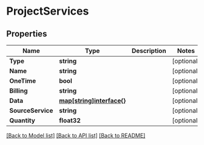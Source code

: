 # ProjectServices

## Properties
Name | Type | Description | Notes
------------ | ------------- | ------------- | -------------
**Type** | **string** |  | [optional] 
**Name** | **string** |  | [optional] 
**OneTime** | **bool** |  | [optional] 
**Billing** | **string** |  | [optional] 
**Data** | [**map[string]interface{}**](.md) |  | [optional] 
**SourceService** | **string** |  | [optional] 
**Quantity** | **float32** |  | [optional] 

[[Back to Model list]](../README.md#documentation-for-models) [[Back to API list]](../README.md#documentation-for-api-endpoints) [[Back to README]](../README.md)


